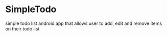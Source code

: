 # SimpleTodo
simple todo list android app that allows user to add, edit and remove items on their todo list
